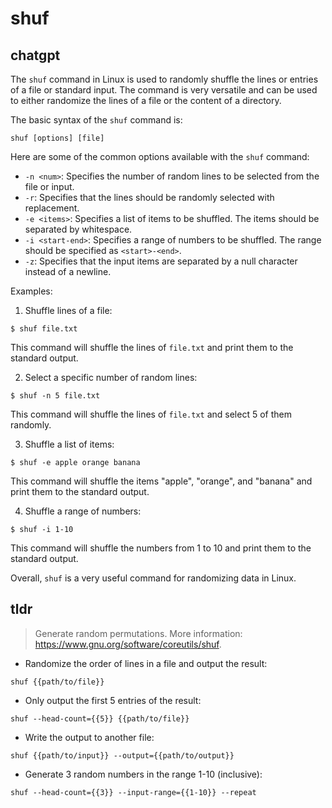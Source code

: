 # shuf 
## chatgpt 
The `shuf` command in Linux is used to randomly shuffle the lines or entries of a file or standard input. The command is very versatile and can be used to either randomize the lines of a file or the content of a directory.

The basic syntax of the `shuf` command is:

```
shuf [options] [file]
```

Here are some of the common options available with the `shuf` command:

- `-n <num>`: Specifies the number of random lines to be selected from the file or input.
- `-r`: Specifies that the lines should be randomly selected with replacement.
- `-e <items>`: Specifies a list of items to be shuffled. The items should be separated by whitespace.
- `-i <start-end>`: Specifies a range of numbers to be shuffled. The range should be specified as `<start>-<end>`.
- `-z`: Specifies that the input items are separated by a null character instead of a newline.

Examples:

1. Shuffle lines of a file:

```
$ shuf file.txt
```

This command will shuffle the lines of `file.txt` and print them to the standard output.

2. Select a specific number of random lines:

```
$ shuf -n 5 file.txt
```

This command will shuffle the lines of `file.txt` and select 5 of them randomly.

3. Shuffle a list of items:

```
$ shuf -e apple orange banana
```

This command will shuffle the items "apple", "orange", and "banana" and print them to the standard output.

4. Shuffle a range of numbers:

```
$ shuf -i 1-10
```

This command will shuffle the numbers from 1 to 10 and print them to the standard output.

Overall, `shuf` is a very useful command for randomizing data in Linux. 

## tldr 
 
> Generate random permutations.
> More information: <https://www.gnu.org/software/coreutils/shuf>.

- Randomize the order of lines in a file and output the result:

`shuf {{path/to/file}}`

- Only output the first 5 entries of the result:

`shuf --head-count={{5}} {{path/to/file}}`

- Write the output to another file:

`shuf {{path/to/input}} --output={{path/to/output}}`

- Generate 3 random numbers in the range 1-10 (inclusive):

`shuf --head-count={{3}} --input-range={{1-10}} --repeat`
